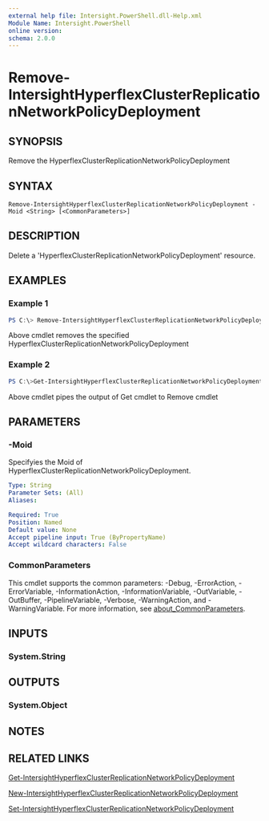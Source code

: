 ```yaml
---
external help file: Intersight.PowerShell.dll-Help.xml
Module Name: Intersight.PowerShell
online version:
schema: 2.0.0
---
```


# Remove-IntersightHyperflexClusterReplicationNetworkPolicyDeployment

## SYNOPSIS
Remove the HyperflexClusterReplicationNetworkPolicyDeployment

## SYNTAX

```
Remove-IntersightHyperflexClusterReplicationNetworkPolicyDeployment -Moid <String> [<CommonParameters>]
```

## DESCRIPTION
Delete a &apos;HyperflexClusterReplicationNetworkPolicyDeployment&apos; resource.

## EXAMPLES

### Example 1
```powershell
PS C:\> Remove-IntersightHyperflexClusterReplicationNetworkPolicyDeployment -Moid "xxxxxxxxxxxxxxxxxxxxxxxxxxx"
```
Above cmdlet removes the specified HyperflexClusterReplicationNetworkPolicyDeployment 

### Example 2
```powershell
PS C:\>Get-IntersightHyperflexClusterReplicationNetworkPolicyDeployment -Name "MoName"|  Remove-IntersightHyperflexClusterReplicationNetworkPolicyDeployment
```
Above cmdlet pipes the output of Get cmdlet to Remove cmdlet

## PARAMETERS

### -Moid
Specifyies the Moid of HyperflexClusterReplicationNetworkPolicyDeployment.

```yaml
Type: String
Parameter Sets: (All)
Aliases:

Required: True
Position: Named
Default value: None
Accept pipeline input: True (ByPropertyName)
Accept wildcard characters: False
```

### CommonParameters
This cmdlet supports the common parameters: -Debug, -ErrorAction, -ErrorVariable, -InformationAction, -InformationVariable, -OutVariable, -OutBuffer, -PipelineVariable, -Verbose, -WarningAction, and -WarningVariable. For more information, see [about_CommonParameters](http://go.microsoft.com/fwlink/?LinkID=113216).

## INPUTS

### System.String

## OUTPUTS

### System.Object
## NOTES

## RELATED LINKS

[Get-IntersightHyperflexClusterReplicationNetworkPolicyDeployment](./Get-IntersightHyperflexClusterReplicationNetworkPolicyDeployment.md)

[New-IntersightHyperflexClusterReplicationNetworkPolicyDeployment](./New-IntersightHyperflexClusterReplicationNetworkPolicyDeployment.md)

[Set-IntersightHyperflexClusterReplicationNetworkPolicyDeployment](./Set-IntersightHyperflexClusterReplicationNetworkPolicyDeployment.md)

